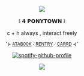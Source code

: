 <div align="center">

![](https://i.postimg.cc/FzmGvbcG/IMG-9354.png)

꒰ 𝟰 𝗣𝗢𝗡𝗬𝗧𝗢𝗪𝗡 ꒱

c + h always , interact freely

<sub> ˚⊱ [ATAB00K](https://astrobarrage.atabook.org/)   ݁˖  [RENTRY](https://rentry.co/saweden)   ݁˖  [CARRD](https://saweden.carrd.co/) ⊰˚ <sub>

[![spotify-github-profile](https://spotify-github-profile.kittinanx.com/api/view?uid=hs3smmv24lmol8cds0yebbwe2&cover_image=true&theme=natemoo-re&show_offline=true&background_color=121212&interchange=true&bar_color=53b14f&bar_color_cover=false)](https://github.com/kittinan/spotify-github-profile)

![](https://i.postimg.cc/ryCQJbXH/IMG-9355.png)
